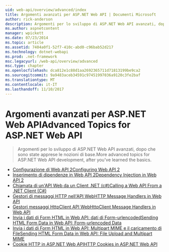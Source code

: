 ```yaml
---
uid: web-api/overview/advanced/index
title: Argomenti avanzati per ASP.NET Web API | Documenti Microsoft
author: rick-anderson
description: Argomenti per lo sviluppo di ASP.NET Web API avanzati, dopo che sono state apprese le nozioni di base.
ms.author: aspnetcontent
manager: wpickett
ms.date: 07/23/2014
ms.topic: article
ms.assetid: 7404a0f1-52f7-410c-abd0-c96bab52d217
ms.technology: dotnet-webapi
ms.prod: .net-framework
msc.legacyurl: /web-api/overview/advanced
msc.type: chapter
ms.openlocfilehash: dca812e1c88d1aa2692365711d71813199be9ca2
ms.sourcegitcommit: 9a9483aceb34591c97451997036a9120c3fe2baf
ms.translationtype: MT
ms.contentlocale: it-IT
ms.lasthandoff: 11/10/2017
---
```

<a name="advanced-topics-for-aspnet-web-api"></a><span data-ttu-id="19343-103">Argomenti avanzati per ASP.NET Web API</span><span class="sxs-lookup"><span data-stu-id="19343-103">Advanced Topics for ASP.NET Web API</span></span>
====================
> <span data-ttu-id="19343-104">Argomenti per lo sviluppo di ASP.NET Web API avanzati, dopo che sono state apprese le nozioni di base.</span><span class="sxs-lookup"><span data-stu-id="19343-104">More advanced topics for ASP.NET Web API development, after you've learned the basics.</span></span>


- [<span data-ttu-id="19343-105">Configurazione di Web API 2</span><span class="sxs-lookup"><span data-stu-id="19343-105">Configuring Web API 2</span></span>](configuring-aspnet-web-api.md)
- [<span data-ttu-id="19343-106">Inserimento di dipendenze in Web API 2</span><span class="sxs-lookup"><span data-stu-id="19343-106">Dependency Injection in Web API 2</span></span>](dependency-injection.md)
- [<span data-ttu-id="19343-107">Chiamata di un'API Web da un Client .NET (c#)</span><span class="sxs-lookup"><span data-stu-id="19343-107">Calling a Web API From a .NET Client (C#)</span></span>](calling-a-web-api-from-a-net-client.md)
- [<span data-ttu-id="19343-108">Gestori di messaggi HTTP nell'API Web</span><span class="sxs-lookup"><span data-stu-id="19343-108">HTTP Message Handlers in Web API</span></span>](http-message-handlers.md)
- [<span data-ttu-id="19343-109">Gestori messaggi HttpClient API Web</span><span class="sxs-lookup"><span data-stu-id="19343-109">HttpClient Message Handlers in Web API</span></span>](httpclient-message-handlers.md)
- [<span data-ttu-id="19343-110">Invia i dati di Form HTML in Web API: dati di Form-urlencoded</span><span class="sxs-lookup"><span data-stu-id="19343-110">Sending HTML Form Data in Web API: Form-urlencoded Data</span></span>](sending-html-form-data-part-1.md)
- [<span data-ttu-id="19343-111">Invia i dati di Form HTML in Web API: Multipart MIME e il caricamento di File</span><span class="sxs-lookup"><span data-stu-id="19343-111">Sending HTML Form Data in Web API: File Upload and Multipart MIME</span></span>](sending-html-form-data-part-2.md)
- [<span data-ttu-id="19343-112">Cookie HTTP in ASP.NET Web API</span><span class="sxs-lookup"><span data-stu-id="19343-112">HTTP Cookies in ASP.NET Web API</span></span>](http-cookies.md)
